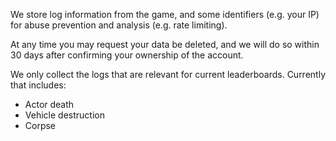 We store log information from the game, and some identifiers (e.g. your IP) for abuse prevention and analysis (e.g. rate limiting).

At any time you may request your data be deleted, and we will do so within 30 days after confirming your ownership of the account.

We only collect the logs that are relevant for current leaderboards. Currently that includes:

- Actor death
- Vehicle destruction
- Corpse

